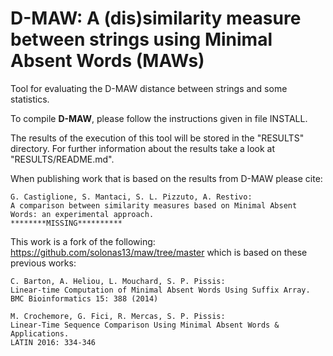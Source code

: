 D-MAW: A (dis)similarity measure between strings using Minimal Absent Words (MAWs)
===

Tool for evaluating the D-MAW distance between strings and some statistics.

To compile <b>D-MAW</b>, please follow the instructions given in file INSTALL.

The results of the execution of this tool will be stored in the "RESULTS" directory. For further information about the results take a look at "RESULTS/README.md".

When publishing work that is based on the results from D-MAW please cite:
```
G. Castiglione, S. Mantaci, S. L. Pizzuto, A. Restivo:
A comparison between similarity measures based on Minimal Absent Words: an experimental approach. 
********MISSING**********
```

This work is a fork of the following: https://github.com/solonas13/maw/tree/master which is based on these previous works:
```
C. Barton, A. Heliou, L. Mouchard, S. P. Pissis:
Linear-time Computation of Minimal Absent Words Using Suffix Array. 
BMC Bioinformatics 15: 388 (2014)
```
```
M. Crochemore, G. Fici, R. Mercas, S. P. Pissis:
Linear-Time Sequence Comparison Using Minimal Absent Words & Applications. 
LATIN 2016: 334-346
```
